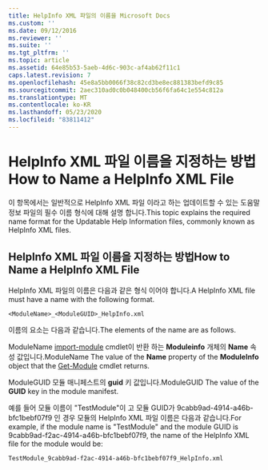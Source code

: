 ```yaml
---
title: HelpInfo XML 파일의 이름을 Microsoft Docs
ms.custom: ''
ms.date: 09/12/2016
ms.reviewer: ''
ms.suite: ''
ms.tgt_pltfrm: ''
ms.topic: article
ms.assetid: 64e85b53-5aeb-4d6c-903c-af4ab62f11c1
caps.latest.revision: 7
ms.openlocfilehash: 45e8a5bb0066f38c82cd3be8ec881383befd9c85
ms.sourcegitcommit: 2aec310ad0c0b048400cb56f6fa64c1e554c812a
ms.translationtype: MT
ms.contentlocale: ko-KR
ms.lasthandoff: 05/23/2020
ms.locfileid: "83811412"
---
```

# <a name="how-to-name-a-helpinfo-xml-file"></a><span data-ttu-id="d60a4-102">HelpInfo XML 파일 이름을 지정하는 방법</span><span class="sxs-lookup"><span data-stu-id="d60a4-102">How to Name a HelpInfo XML File</span></span>

<span data-ttu-id="d60a4-103">이 항목에서는 일반적으로 HelpInfo XML 파일 이라고 하는 업데이트할 수 있는 도움말 정보 파일의 필수 이름 형식에 대해 설명 합니다.</span><span class="sxs-lookup"><span data-stu-id="d60a4-103">This topic explains the required name format for the Updatable Help Information files, commonly known as HelpInfo XML files.</span></span>

## <a name="how-to-name-a-helpinfo-xml-file"></a><span data-ttu-id="d60a4-104">HelpInfo XML 파일 이름을 지정하는 방법</span><span class="sxs-lookup"><span data-stu-id="d60a4-104">How to Name a HelpInfo XML File</span></span>

<span data-ttu-id="d60a4-105">HelpInfo XML 파일의 이름은 다음과 같은 형식 이어야 합니다.</span><span class="sxs-lookup"><span data-stu-id="d60a4-105">A HelpInfo XML file must have a name with the following format.</span></span>

`<ModuleName>_<ModuleGUID>_HelpInfo.xml`

<span data-ttu-id="d60a4-106">이름의 요소는 다음과 같습니다.</span><span class="sxs-lookup"><span data-stu-id="d60a4-106">The elements of the name are as follows.</span></span>

<span data-ttu-id="d60a4-107">ModuleName [import-module](/powershell/module/Microsoft.PowerShell.Core/Get-Module) cmdlet이 반환 하는 **Moduleinfo** 개체의 **Name** 속성 값입니다.</span><span class="sxs-lookup"><span data-stu-id="d60a4-107">ModuleName The value of the **Name** property of the **ModuleInfo** object that the [Get-Module](/powershell/module/Microsoft.PowerShell.Core/Get-Module) cmdlet returns.</span></span>

<span data-ttu-id="d60a4-108">ModuleGUID 모듈 매니페스트의 **guid** 키 값입니다.</span><span class="sxs-lookup"><span data-stu-id="d60a4-108">ModuleGUID The value of the **GUID** key in the module manifest.</span></span>

<span data-ttu-id="d60a4-109">예를 들어 모듈 이름이 "TestModule"이 고 모듈 GUID가 9cabb9ad-4914-a46b-bfc1bebf07f9 인 경우 모듈의 HelpInfo XML 파일 이름은 다음과 같습니다.</span><span class="sxs-lookup"><span data-stu-id="d60a4-109">For example, if the module name is "TestModule" and the module GUID is 9cabb9ad-f2ac-4914-a46b-bfc1bebf07f9, the name of the HelpInfo XML file for the module would be:</span></span>

`TestModule_9cabb9ad-f2ac-4914-a46b-bfc1bebf07f9_HelpInfo.xml`
